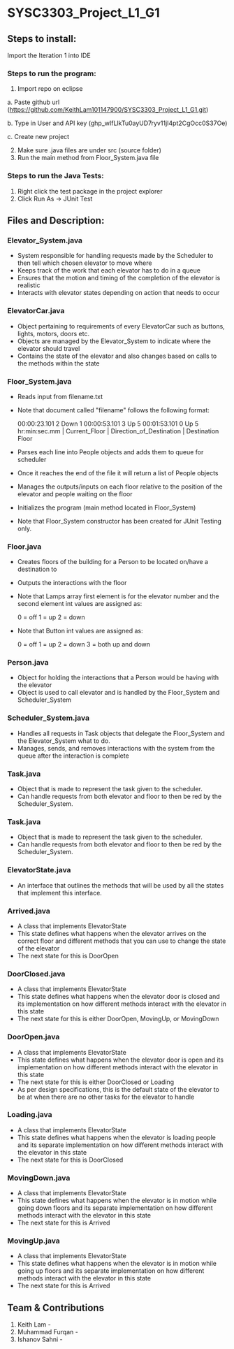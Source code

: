 # SYSC3303_Project_L1_G1

## Steps to install:

Import the Iteration 1 into IDE

### Steps to run the program:
1. Import repo on eclipse

a. Paste github url (https://github.com/KeithLam101147900/SYSC3303_Project_L1_G1.git)

b. Type in User and API key (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)

c. Create new project
	
2. Make sure .java files are under src (source folder)
3. Run the main method from Floor_System.java file

### Steps to run the Java Tests:
1. Right click the test package in the project explorer
2. Click Run As -> JUnit Test


## Files and Description:

### Elevator_System.java
- System responsible for handling requests made by the Scheduler to then tell which chosen elevator to move where
- Keeps track of the work that each elevator has to do in a queue
- Ensures that the motion and timing of the completion of the elevator is realistic
- Interacts with elevator states depending on action that needs to occur

### ElevatorCar.java
- Object pertaining to requirements of every ElevatorCar such as buttons, lights, motors, doors etc.
- Objects are managed by the Elevator_System to indicate where the elevator should travel
- Contains the state of the elevator and also changes based on calls to the methods within the state

### Floor_System.java
- Reads input from filename.txt
- Note that document called "filename" follows the following format:


	00:00:23.101 2 Down 1
	00:00:53.101 3 Up 5
	00:01:53.101 0 Up 5
hr:min:sec.mm | Current_Floor | Direction_of_Destination | Destination Floor

- Parses each line into People objects and adds them to queue for scheduler
- Once it reaches the end of the file it will return a list of People objects
- Manages the outputs/inputs on each floor relative to the position of the elevator and people waiting on the floor
- Initializes the program (main method located in Floor_System)
- Note that Floor_System constructor has been created for JUnit Testing only.

### Floor.java
- Creates floors of the building for a Person to be located on/have a destination to
- Outputs the interactions with the floor
- Note that Lamps array first element is for the elevator number and the second element int values are assigned as:


	 0 = off
	 1 = up
	 2 = down

- Note that Button int values are assigned as:

	 0 = off
	 1 = up
	 2 = down
	 3 = both up and down

### Person.java
- Object for holding the interactions that a Person would be having with the elevator
- Object is used to call elevator and is handled by the Floor_System and Scheduler_System

### Scheduler_System.java
- Handles all requests in Task objects that delegate the Floor_System and the Elevator_System what to do.
- Manages, sends, and removes interactions with the system from the queue after the interaction is complete

### Task.java
- Object that is made to represent the task given to the scheduler.
- Can handle requests from both elevator and floor to then be red by the Scheduler_System.

### Task.java
- Object that is made to represent the task given to the scheduler.
- Can handle requests from both elevator and floor to then be red by the Scheduler_System.

### ElevatorState.java
- An interface that outlines the methods that will be used by all the states that implement this interface.

### Arrived.java
- A class that implements ElevatorState
- This state defines what happens when the elevator arrives on the correct floor and different methods that you can use to change the state of the elevator
- The next state for this is DoorOpen

### DoorClosed.java
- A class that implements ElevatorState
- This state defines what happens when the elevator door is closed and its implementation on how different methods interact with the elevator in this state
- The next state for this is either DoorOpen, MovingUp, or MovingDown

### DoorOpen.java
- A class that implements ElevatorState
- This state defines what happens when the elevator door is open and its implementation on how different methods interact with the elevator in this state
- The next state for this is either DoorClosed or Loading
- As per design specifications, this is the default state of the elevator to be at when there are no other tasks for the elevator to handle

### Loading.java
- A class that implements ElevatorState
- This state defines what happens when the elevator is loading people and its separate implementation on how different methods interact with the elevator in this state
- The next state for this is DoorClosed

### MovingDown.java
- A class that implements ElevatorState
- This state defines what happens when the elevator is in motion while going down floors and its separate implementation on how different methods interact with the elevator in this state
- The next state for this is Arrived

### MovingUp.java
- A class that implements ElevatorState
- This state defines what happens when the elevator is in motion while going up floors and its separate implementation on how different methods interact with the elevator in this state
- The next state for this is Arrived

## Team & Contributions
1. Keith Lam - 
2. Muhammad Furqan - 
3. Ishanov Sahni - 